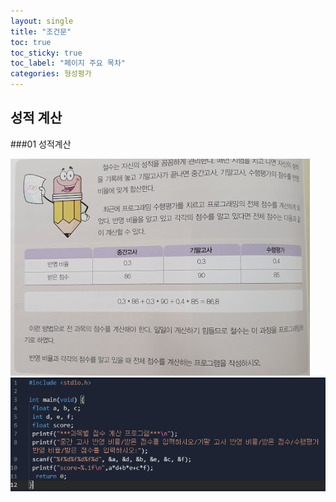 ```yaml
---
layout: single
title: "조건문"
toc: true
toc_sticky: true
toc_label: "페이지 주요 목차"
categories: 형성평가
---
```


성적 계산
---

###01 성적계산

![76p](/assets/images/76p.PNG)
![s76p03](/assets/images/76p03.PNG)
